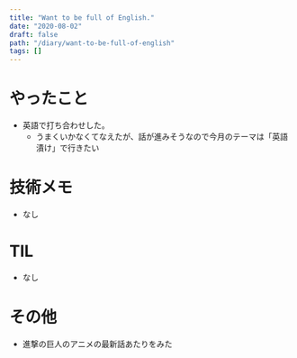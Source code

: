 ```yaml
---
title: "Want to be full of English."
date: "2020-08-02"
draft: false
path: "/diary/want-to-be-full-of-english"
tags: []
---
```


# やったこと

+ 英語で打ち合わせした。
  + うまくいかなくてなえたが、話が進みそうなので今月のテーマは「英語漬け」で行きたい

# 技術メモ

+ なし

# TIL

+ なし

# その他

+ 進撃の巨人のアニメの最新話あたりをみた

